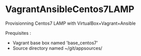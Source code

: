 # VagrantAnsibleCentos7LAMP
Provisionning Centos7 LAMP with VirtualBox+Vagrant+Ansible 

Prequisites :
 * Vagrant base box named 'base_centos7'
 * Source directory named ~/git/appsources/
 
